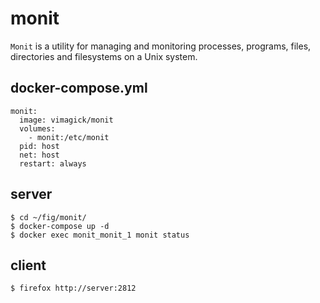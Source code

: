 monit
=====

`Monit` is a utility for managing and monitoring processes, programs, files,
directories and filesystems on a Unix system.

## docker-compose.yml

```
monit:
  image: vimagick/monit
  volumes:
    - monit:/etc/monit
  pid: host
  net: host
  restart: always
```

## server

```
$ cd ~/fig/monit/
$ docker-compose up -d
$ docker exec monit_monit_1 monit status
```

## client

```
$ firefox http://server:2812
```
